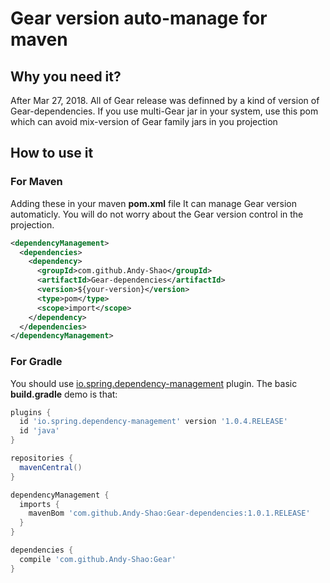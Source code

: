 # Gear version auto-manage for maven

## Why you need it?
After Mar 27, 2018. All of Gear release was definned by a kind of version of Gear-dependencies.
If you use multi-Gear jar in your system, use this pom which can avoid mix-version of Gear family jars in you projection

## How to use it
### For Maven
Adding these in your maven <b>pom.xml</b> file
It can manage Gear version automaticly. You will do not worry about the Gear version control in the projection.
```xml
<dependencyManagement>
  <dependencies>
    <dependency>
      <groupId>com.github.Andy-Shao</groupId>
      <artifactId>Gear-dependencies</artifactId>
      <version>${your-version}</version>
      <type>pom</type>
      <scope>import</scope>
    </dependency>
  </dependencies>
</dependencyManagement>
```

### For Gradle
You should use <a href="https://github.com/spring-gradle-plugins/dependency-management-plugin">io.spring.dependency-management</a> plugin. The basic <b>build.gradle</b> demo is that:
```groovy
plugins {
  id 'io.spring.dependency-management' version '1.0.4.RELEASE'
  id 'java'
}

repositories {
  mavenCentral()
}

dependencyManagement {
  imports {
    mavenBom 'com.github.Andy-Shao:Gear-dependencies:1.0.1.RELEASE'
  }
}

dependencies {
  compile 'com.github.Andy-Shao:Gear'
}
```
